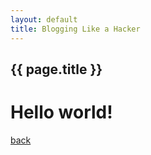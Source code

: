 ```yaml
---
layout: default
title: Blogging Like a Hacker
---
```

## {{ page.title }}
# Hello world!
[back](./)
